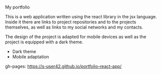 My portfolio

This is a web application written using the react library in the jsx language.
Inside it there are links to project repositories and to the projects themselves, as well as links to my social networks and my contacts.

The design of the project is adapted for mobile devices as well as the project is equipped with a dark theme.

* Dark theme
* Mobile adaptation

gh-pages: https://s-user42.github.io/portfolio-react-app/
